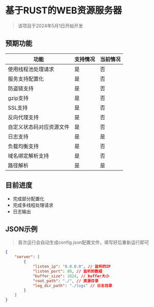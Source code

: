 # 基于RUST的WEB资源服务器

> 该项目于2024年5月1日开始开发

## 预期功能

| 功能                                       | 支持情况 | 当前情况 |
|--------------------------------------------|----------|----------|
| 使用线程池处理请求                          | 是       | 否       |
| 服务支持配置化                              | 是       | 否       |
| 防盗链支持                                  | 是       | 否       |
| gzip支持                                   | 是       | 否       |
| SSL支持                                    | 是       | 否       |
| 反向代理支持                                | 是       | 否       |
| 自定义状态码对应资源文件                     | 是       | 否       |
| 日志支持                                    | 是       | 是       |
| 负载均衡支持                                | 是       | 否       |
| 域名绑定解析支持                             | 是       | 否       |
| 路径解析                                    | 是       | 是       |

## 目前进度

* 完成部分配置化
* 完成多线程处理请求
* 日志输出 

## JSON示例

> 首次运行会自动生成config.json配置文件，填写好后重新运行即可

```json
{
    "server": [
        {
            "listen_ip": "0.0.0.0", // 监听的IP
            "listen_port": 80, // 监听的数组
            "buffer_size": 1024, // buffer大小
            "root_path": "./", // 资源目录
            "log_dir_path": "./logs" // 日志目录
        }
    ]
}
```
